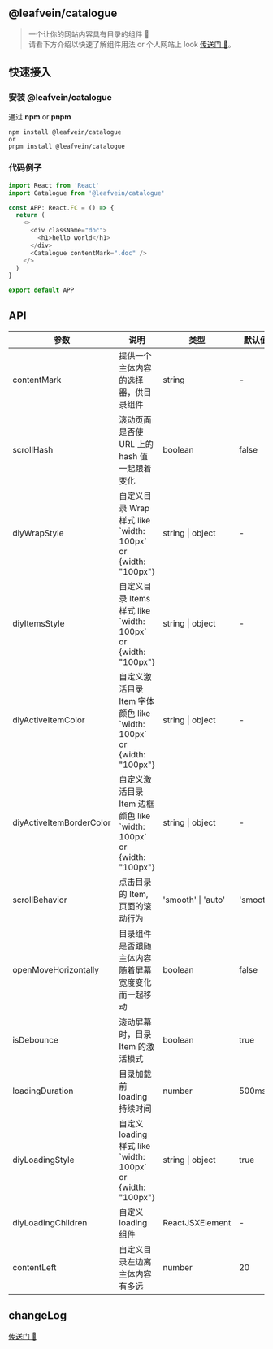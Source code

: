 ## @leafvein/catalogue

> 一个让你的网站内容具有目录的组件 📑  
> 请看下方介绍以快速了解组件用法 or 个人网站上 look [传送门 🚪](https://zealleaf.github.io/treehouse/packages/@leafvein/catalogue)。

## 快速接入

### 安装 @leafvein/catalogue

通过 **npm** or **pnpm**

```shell
npm install @leafvein/catalogue
or
pnpm install @leafvein/catalogue
```

### 代码例子

```js
import React from 'React'
import Catalogue from '@leafvein/catalogue'

const APP: React.FC = () => {
  return (
    <>
      <div className="doc">
        <h1>hello world</h1>
      </div>
      <Catalogue contentMark=".doc" />
    </>
  )
}

export default APP
```

## API

| 参数                     | 说明                                                                   | 类型               | 默认值   | 版本   |
| ------------------------ | ---------------------------------------------------------------------- | ------------------ | -------- | ------ |
| contentMark              | 提供一个主体内容的选择器，供目录组件                                   | string             | -        | latest |
| scrollHash               | 滚动页面是否使 URL 上的 hash 值一起跟着变化                            | boolean            | false    | latest |
| diyWrapStyle             | 自定义目录 Wrap 样式 like \`width: 100px\` or {width: "100px"}         | string \| object   | -        | latest |
| diyItemsStyle            | 自定义目录 Items 样式 like \`width: 100px\` or {width: "100px"}        | string \| object   | -        | latest |
| diyActiveItemColor       | 自定义激活目录 Item 字体颜色 like \`width: 100px\` or {width: "100px"} | string \| object   | -        | latest |
| diyActiveItemBorderColor | 自定义激活目录 Item 边框颜色 like \`width: 100px\` or {width: "100px"} | string \| object   | -        | latest |
| scrollBehavior           | 点击目录的 Item, 页面的滚动行为                                        | 'smooth' \| 'auto' | 'smooth' | latest |
| openMoveHorizontally     | 目录组件是否跟随主体内容随着屏幕宽度变化而一起移动                     | boolean            | false    | latest |
| isDebounce               | 滚动屏幕时，目录 Item 的激活模式                                       | boolean            | true     | latest |
| loadingDuration          | 目录加载前 loading 持续时间                                            | number             | 500ms    | latest |
| diyLoadingStyle          | 自定义 loading 样式 like \`width: 100px\` or {width: "100px"}          | string \| object   | true     | latest |
| diyLoadingChildren       | 自定义 loading 组件                                                    | ReactJSXElement    | -        | latest |
| contentLeft              | 自定义目录左边离主体内容有多远                                         | number             | 20       | latest |

## changeLog

[传送门 🚪](https://zealleaf.github.io/treehouse/packages/@leafvein/catalogue#changeLog)
